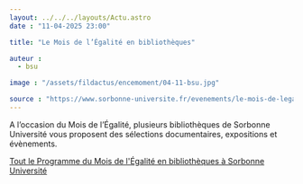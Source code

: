 ```yaml
---
layout: ../../../layouts/Actu.astro
date : "11-04-2025 23:00"

title: "Le Mois de l’Égalité en bibliothèques"

auteur :
  - bsu

image : "/assets/fildactus/encemoment/04-11-bsu.jpg"

source : "https://www.sorbonne-universite.fr/evenements/le-mois-de-legalite-en-bibliotheques"
---
```


A l’occasion du Mois de l’Égalité, plusieurs bibliothèques de Sorbonne Université vous proposent des sélections documentaires, expositions et évènements.

[Tout le Programme du Mois de l'Égalité en bibliothèques à Sorbonne Université](https://www.sorbonne-universite.fr/evenements/le-mois-de-legalite-en-bibliotheques)